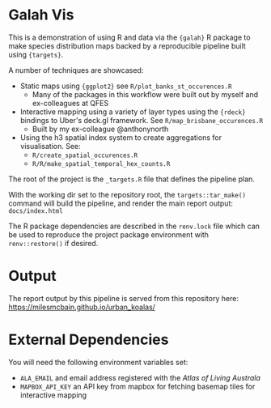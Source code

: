 # Galah Vis

This is a demonstration of using R and data via the `{galah}` R package to make species distribution maps backed by a reproducible pipeline built using `{targets}`.

A number of techniques are showcased:
  - Static maps using `{ggplot2}` see `R/plot_banks_st_occurences.R`
    - Many of the packages in this workflow were built out by myself and ex-colleagues at QFES
  - Interactive mapping using a variety of layer types using the `{rdeck}` bindings to Uber's deck.gl framework. See `R/map_brisbane_occurences.R`
    - Built by my ex-colleague @anthonynorth
  - Using the h3 spatial index system to create aggregations for visualisation. See:
    - `R/create_spatial_occurences.R`
    - `R/R/make_spatial_temporal_hex_counts.R`

The root of the project is the `_targets.R` file that defines the pipeline plan.

With the working dir set to the repository root, the  `targets::tar_make()` command will build the pipeline, and render the main report output: `docs/index.html`

The R package dependencies are described in the `renv.lock` file which can be used to reproduce the project package environment with `renv::restore()` if desired.

# Output

The report output by this pipeline is served from this repository here: https://milesmcbain.github.io/urban_koalas/


# External Dependencies

You will need the following environment variables set:
  - `ALA_EMAIL` and email address registered with the _Atlas of Living Australa_
  - `MAPBOX_API_KEY` an API key from mapbox for fetching basemap tiles for interactive mapping
